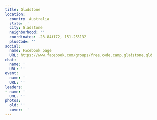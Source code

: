 ```yaml
---
title: Gladstone
location:
  country: Australia
  state: ''
  city: Gladstone
  neighborhood: ''
  coordinates: -23.843172, 151.256132
  plusCode: ''
social:
  name: Facebook page
  URL: https://www.facebook.com/groups/free.code.camp.gladstone.qld
chat:
  name: ''
  URL: ''
event:
  name: ''
  URL: ''
leaders:
- name: ''
  URL: ''
photos:
  old: ''
  cover: ''
---
```

